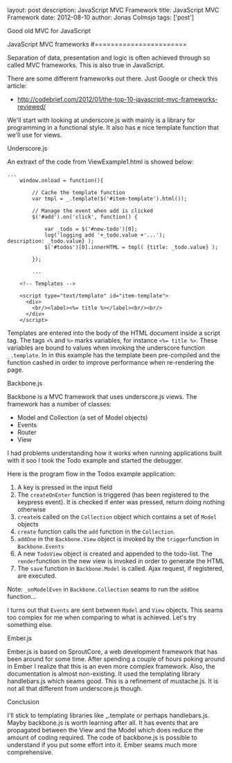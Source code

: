 layout: post
description: JavaScript MVC Framework
title: JavaScript MVC Framework
date: 2012-08-10
author: Jonas Colmsjo
tags: ['post']

Good old MVC for JavaScript





JavaScript MVC frameworks
#=======================


Separation of data, presentation and logic is often achieved through so called MVC frameworks. This is also true in JavaScript.

There are some different frameworks out there. Just Google or check this article:

 * http://codebrief.com/2012/01/the-top-10-javascript-mvc-frameworks-reviewed/

We'll start with looking at underscore.js with mainly is a library for programming in a functional style. It also has e nice template function that we'll use for views.


Underscore.js

An extraxt of the code from ViewExample1.html is showed below:

``` 
...
	window.onload = function(){

		// Cache the template function 
		var tmpl = _.template($('#item-template').html());
		
		// Manage the event when add is clicked
		$('#add').on('click', function() {
			
			var _todo = $('#new-todo')[0];
			log('logging add '+_todo.value +'...');
description: _todo.value} );
			$('#todos')[0].innerHTML = tmpl( {title: _todo.value} );
			
		});
		
		...

	<!-- Templates -->
	
	<script type="text/template" id="item-template">
	  <div>
	    <br/><label><%= title %></label><br/><br/>
	  </div>
	</script>

```

Templates are entered into the body of the HTML document inside a script tag. The tags `<%` and `%>` marks variables, for instance `<%= title %>`. These variables are bound to values when invoking the underscore function `_.template`. In in this example has the template been pre-compiled and the function cashed in order to improve performance when re-rendering the page.


Backbone.js

Backbone is a MVC framework that uses underscore.js views. The framework has a number of classes:

 * Model and Collection (a set of Model objects)
 * Events
 * Router
 * View

I had problems understanding how it works when running applications built with it soo I took the Todo example and started the debugger. 

Here is the program flow in the Todos example application:

1. A key is pressed in the input field
1. The `createOnEnter` function is triggered (has been registered to the keypress event). It is checked if enter was pressed, return doing nothing otherwise
1. `create`is called on the `Collection` object which contains a set of `Model` objects
1. `create` function calls the `add` function in the `Collection`. 
1. `addOne` in the `Backbone.View` object is invoked by the `trigger`function in `Backbone.Events`
1. A new `TodoView` object is created and appended to the todo-list. The `render`function in the new view is invoked in order to generate the HTML
1. The `save` function in `Backbone.Model` is called. Ajax request, if registered, are executed.

Note: `_onModelEven` in `Backbone.Collection` seams to run the `addOne` function…

I turns out that `Events` are sent between `Model` and `View` objects. 
This seams too complex for me when comparing to what is achieved. Let's try something else.


Ember.js

Ember.js is based on SproutCore, a web development framework that has been around for some time. After spending a couple of hours poking around in Ember I realize that this is an even more complex framework. Also, the documentation is almost non-existing. It used the templating library handlebars.js which seams good. This is a refinement of mustache.js. It is not all that different from underscore.js though.


Conclusion

I'll stick to templating libraries like _.template or perhaps handlebars.js. Mayby backbone.js is worth learning after all. It has events that are propagated between the View and the Model which does reduce the amount of coding required. The code of backbone.js is possible to understand if you put some effort into it. Ember seams much more comprehensive.

